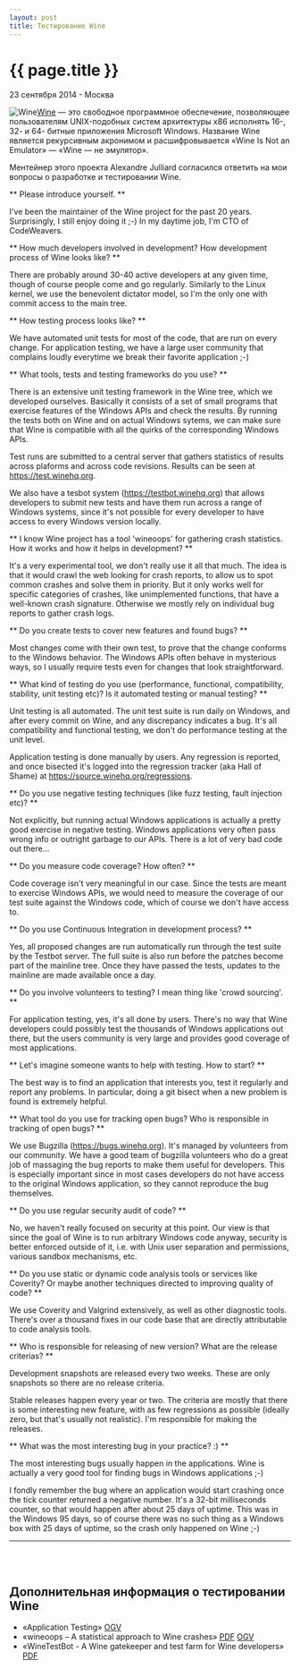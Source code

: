 ```yaml
---
layout: post
title: Тестирование Wine
---
```


{{ page.title }}
================

<p class="meta">23 сентября 2014 - Москва</p>

<img src="http://blog.bronevichok.ru/images/logo-winehq.png" alt="Wine" style="float:left">

[Wine](https://www.winehq.org/about/) — это свободное программное обеспечение,
позволяющее пользователям UNIX-подобных систем архитектуры x86 исполнять
16-, 32- и 64- битные приложения Microsoft Windows.
Название Wine является рекурсивным акронимом и расшифровывается
«Wine Is Not an Emulator» — «Wine — не эмулятор».

Ментейнер этого проекта Alexandre Julliard согласился ответить на
мои вопросы о разработке и тестировании Wine.

** Please introduce yourself. **

I've been the maintainer of the Wine project for the past 20
years. Surprisingly, I still enjoy doing it ;-)
In my daytime job, I'm CTO of CodeWeavers.

** How much developers involved in development?
How development process of Wine looks like? **

There are probably around 30-40 active developers at any given time,
though of course people come and go regularly. Similarly to the Linux
kernel, we use the benevolent dictator model, so I'm the only one with
commit access to the main tree.

** How testing process looks like? **

We have automated unit tests for most of the code, that are run on every
change. For application testing, we have a large user community that
complains loudly everytime we break their favorite application ;-)

** What tools, tests and testing frameworks do you use? **

There is an extensive unit testing framework in the Wine tree, which we
developed ourselves. Basically it consists of a set of small programs
that exercise features of the Windows APIs and check the results. By
running the tests both on Wine and on actual Windows sytems, we can make
sure that Wine is compatible with all the quirks of the corresponding
Windows APIs.

Test runs are submitted to a central server that gathers statistics of
results across plaforms and across code revisions. Results can be seen
at <https://test.winehq.org>.

We also have a tesbot system (<https://testbot.winehq.org>) that allows
developers to submit new tests and have them run across a range of
Windows systems, since it's not possible for every developer to have
access to every Windows version locally.

** I know Wine project has a tool 'wineoops' for gathering crash statistics.
How it works and how it helps in development? **

It's a very experimental tool, we don't really use it all that much. The
idea is that it would crawl the web looking for crash reports, to allow
us to spot common crashes and solve them in priority. But it only works
well for specific categories of crashes, like unimplemented functions,
that have a well-known crash signature.  Otherwise we mostly rely on
individual bug reports to gather crash logs.

** Do you create tests to cover new features and found bugs? **

Most changes come with their own test, to prove that the change conforms
to the Windows behavior. The Windows APIs often behave in mysterious
ways, so I usually require tests even for changes that look
straightforward.

** What kind of testing do you use (performance, functional,
compatibility, stability, unit testing etc)?
Is it automated testing or manual testing? **

Unit testing is all automated. The unit test suite is run daily on
Windows, and after every commit on Wine, and any discrepancy indicates a
bug. It's all compatibility and functional testing, we don't do
performance testing at the unit level.

Application testing is done manually by users. Any regression is
reported, and once bisected it's logged into the regression tracker (aka
Hall of Shame) at <https://source.winehq.org/regressions>.

** Do you use negative testing techniques (like fuzz testing, fault injection etc)? **

Not explicitly, but running actual Windows applications is actually a
pretty good exercise in negative testing. Windows applications very
often pass wrong info or outright garbage to our APIs. There is a lot of
very bad code out there...

** Do you measure code coverage? How often? **

Code coverage isn't very meaningful in our case. Since the tests are
meant to exercise Windows APIs, we would need to measure the coverage of
our test suite against the Windows code, which of course we don't have
access to.

** Do you use Continuous Integration in development process? **

Yes, all proposed changes are run automatically run through the test
suite by the Testbot server. The full suite is also run before the
patches become part of the mainline tree. Once they have passed the
tests, updates to the mainline are made available once a day.

** Do you involve volunteers to testing? I mean thing like 'crowd sourcing'. **

For application testing, yes, it's all done by users. There's no way
that Wine developers could possibly test the thousands of Windows
applications out there, but the users community is very large and
provides good coverage of most applications.

** Let's imagine someone wants to help with testing. How to start? **

The best way is to find an application that interests you, test it
regularly and report any problems. In particular, doing a git bisect
when a new problem is found is extremely helpful.

** What tool do you use for tracking open bugs? Who is responsible in
tracking of open bugs? **

We use Bugzilla (<https://bugs.winehq.org>). It's managed by volunteers
from our community. We have a good team of bugzilla volunteers who do a
great job of massaging the bug reports to make them useful for
developers. This is especially important since in most cases developers
do not have access to the original Windows application, so they cannot
reproduce the bug themselves.

** Do you use regular security audit of code? **

No, we haven't really focused on security at this point. Our view is
that since the goal of Wine is to run arbitrary Windows code anyway,
security is better enforced outside of it, i.e. with Unix user
separation and permissions, various sandbox mechanisms, etc.

** Do you use static or dynamic code analysis tools or services like Coverity?
Or maybe another techniques directed to improving quality of code? **

We use Coverity and Valgrind extensively, as well as other diagnostic
tools. There's over a thousand fixes in our code base that are directly
attributable to code analysis tools.

** Who is responsible for releasing of new version?
What are the release criterias? **

Development snapshots are released every two weeks. These are only
snapshots so there are no release criteria.

Stable releases happen every year or two. The criteria are mostly that
there is some interesting new feature, with as few regressions as
possible (ideally zero, but that's usually not realistic). I'm
responsible for making the releases.

** What was the most interesting bug in your practice? :) **

The most interesting bugs usually happen in the applications. Wine is
actually a very good tool for finding bugs in Windows applications ;-)

I fondly remember the bug where an application would start crashing once
the tick counter returned a negative number. It's a 32-bit milliseconds
counter, so that would happen after about 25 days of uptime. This was in
the Windows 95 days, so of course there was no such thing as a Windows
box with 25 days of uptime, so the crash only happened on Wine ;-)

---------------------------------------
<br><br>

## Дополнительная информация о тестировании Wine

- «Application Testing» [OGV](https://ia600603.us.archive.org/21/items/Wineconf2009/pilkaapptest2009-small.ogv)
- «wineoops – A statistical approach to Wine crashes» [PDF](http://people.redhat.com/mstefani/wineoops/wineoops-wineconf2009.pdf) [OGV](http://www.archive.org/download/Wineconf2009/stefaniucwineoops2009.ogv)
- «WineTestBot - A Wine gatekeeper and test farm for Wine developers» [PDF](http://wiki.winehq.org/FOSDEM2013?action=AttachFile&do=get&target=WineConf2013-WTB.pdf)

<br>

<!--
http://newtestbot.winehq.org/
https://code.google.com/p/win16test/
-->

